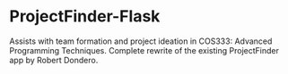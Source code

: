 # ProjectFinder-Flask
 Assists with team formation and project ideation in COS333: Advanced Programming Techniques. Complete rewrite of the existing ProjectFinder app by Robert Dondero.

